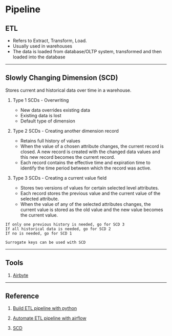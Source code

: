 # Pipeline

## ETL

+ Refers to Extract, Transform, Load.
+ Usually used in warehouses
+ The data is loaded from database/OLTP system, transformed and then loaded into the database

---

## Slowly Changing Dimension (SCD)

Stores current and historical data over time in a warehouse.

1. Type 1 SCDs - Overwriting
    
    + New data overrides existing data
    + Existing data is lost
    + Default type of dimension

2. Type 2 SCDs - Creating another dimension record

    + Retains full history of values
    + When the value of a chosen attribute changes, the current record is closed. A new record is created with the changed data values and this new record becomes the current record.
    + Each record contains the effective time and expiration time to identify the time period between which the record was active.

3. Type 3 SCDs - Creating a current value field

    + Stores two versions of values for certain selected level attributes. 
    + Each record stores the previous value and the current value of the selected attribute. 
    + When the value of any of the selected attributes changes, the current value is stored as the old value and the new value becomes the current value.

```
If only one previous history is needed, go for SCD 3
If all historical data is needed, go for SCD 2
If no is needed, go for SCD 1
```
```
Surrogate keys can be used with SCD 
```

---
## Tools

1. [Airbyte](https://airbyte.com/)

---

## Reference

1. [Build ETL pipeline with python](https://blog.devgenius.io/how-to-build-an-etl-pipeline-with-python-1b78407c3875)

2. [Automate ETL pipeline with airflow](https://blog.devgenius.io/how-to-automate-etl-pipelines-with-airflow-62484ee5ef4c)

3. [SCD](https://www.oracle.com/webfolder/technetwork/tutorials/obe/db/10g/r2/owb/owb10gr2_gs/owb/lesson3/slowlychangingdimensions.htm#:~:text=A%20Slowly%20Changing%20Dimension%20(SCD,the%20history%20of%20dimension%20records.))